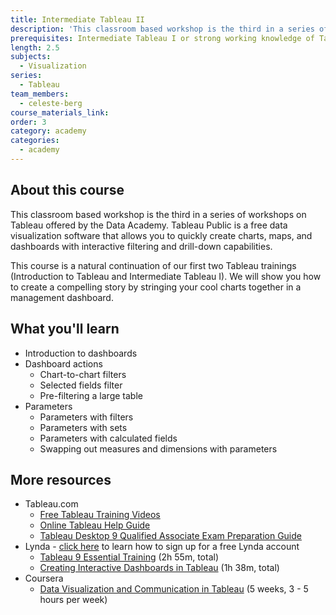 ```yaml
---
title: Intermediate Tableau II
description: 'This classroom based workshop is the third in a series of workshops on Tableau offered by the Data Academy. Tableau Public is a free data visualization software that allows you to quickly create charts, maps, and dashboards with interactive filtering and drill-down capabilities.'
prerequisites: Intermediate Tableau I or strong working knowledge of Tableau
length: 2.5
subjects:
  - Visualization
series:
  - Tableau
team_members:
  - celeste-berg
course_materials_link:
order: 3
category: academy
categories:
  - academy
---
```



## About this course

This classroom based workshop is the third in a series of workshops on Tableau offered by the Data Academy. Tableau Public is a free data visualization software that allows you to quickly create charts, maps, and dashboards with interactive filtering and drill-down capabilities.

This course is a natural continuation of our first two Tableau trainings (Introduction to Tableau and Intermediate Tableau I). We will show you how to create a compelling story by stringing your cool charts together in a management dashboard.

## What you'll learn

* Introduction to dashboards
* Dashboard actions
  * Chart-to-chart filters
  * Selected fields filter
  * Pre-filtering a large table
* Parameters
  * Parameters with filters
  * Parameters with sets
  * Parameters with calculated fields
  * Swapping out measures and dimensions with parameters


## More resources

* Tableau.com
  * [Free Tableau Training Videos](http://www.tableau.com/learn/training)
  * [Online Tableau Help Guide](http://onlinehelp.tableau.com/current/pro/online/windows/en-us/help.html)
  * [Tableau Desktop 9 Qualified Associate Exam Preparation Guide](http://mkt.tableau.com/files/Desktop-9-QA-Prep-Guide.pdf)
* Lynda - [click here](https://drive.google.com/file/d/0BwRgeGq-b8f9eVNXQU9BNEJJVHc/view?usp=sharing) to learn how to sign up for a free Lynda account
  * [Tableau 9 Essential Training](https://www.lynda.com/Tableau-tutorials/Tableau-9-Essential-Training/386886-2.html) (2h 55m, total)
  * [Creating Interactive Dashboards in Tableau](https://www.lynda.com/Tableau-tutorials/Creating-Interactive-Dashboards-Tableau/417094-2.html) (1h 38m, total)
* Coursera
  * [Data Visualization and Communication in Tableau](https://www.coursera.org/learn/analytics-tableau/) (5 weeks, 3 - 5 hours per week)